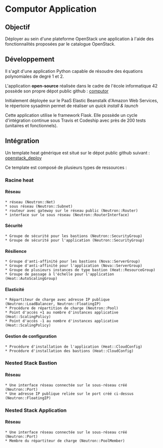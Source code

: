 # Computor Application

## Objectif

Déployer au sein d'une plateforme OpenStack une application à l'aide des fonctionnalités proposées par le catalogue OpenStack.

## Développement

Il s'agit d'une application Python capable de résoudre des équations polynomiales de degré 1 et 2.

L'application **open-source** réalisée dans le cadre de l'école informatique 42 possède son propre dépot public github : [computor](https://github.com/JulienBalestra/computor)

Initialement déployée sur le PaaS Elastic Beanstalk d'Amazon Web Services, le répertoire sysadmin permet de réaliser un *quick install & launch*

Cette application utilise le framework Flask.
Elle possède un cycle d'intégration continue sous Travis et Codeship avec près de 200 tests (unitaires et fonctionnels).



## Intégration

Un template heat générique est situé sur le dépot public github suivant : [openstack_deploy](https://github.com/JulienBalestra/openstack_deploy/tree/master/heat/computor)


Ce template est composé de plusieurs types de ressources :

### Racine heat

#### Réseau

    * réseau (Neutron::Net)
    * sous réseau (Neutron::Subnet)
    * routeur avec gateway sur le réseau public (Neutron::Router)
    * interface sur le sous réseau (Neutron::RouterInterface)

#### Sécurité

    * Groupe de sécurité pour les bastions (Neutron::SecurityGroup)
    * Groupe de sécurité pour l'application (Neutron::SecurityGroup)
    
#### Résilience

    * Groupe d'anti-affinité pour les bastions (Nova::ServerGroup)
    * Groupe d'anti-affinité pour l'application (Nova::ServerGroup)
    * Groupe de plusieurs instances de type bastion (Heat::ResourceGroup)
    * Groupe de passage à l'échelle pour l'application (Heat::AutoScalingGroup)
    
#### Elasticité

    * Répartiteur de charge avec adresse IP publique (Neutron::LoadBalancer, Neutron::FloatingIP)
    * Procédure de répartition de charge (Neutron::Pool)
    * Point d'accès +1 au nombre d'instances applicative (Heat::ScalingPolicy)
    * Point d'accès -1 au nombre d'instances applicative (Heat::ScalingPolicy)
    
#### Gestion de configuration

    * Procédure d'installation de l'application (Heat::CloudConfig)
    * Procédure d'installation des bastions (Heat::CloudConfig)
    
### Nested Stack Bastion

#### Réseau

    * Une interface réseau connectée sur le sous-réseau créé (Neutron::Port)
    * Une adresse IP publique reliée sur le port créé ci-dessus (Neutron::FloatingIP)
    
### Nested Stack Application


#### Réseau

    * Une interface réseau connectée sur le sous-réseau créé (Neutron::Port)
    * Membre du répartiteur de charge (Neutron::PoolMember)




